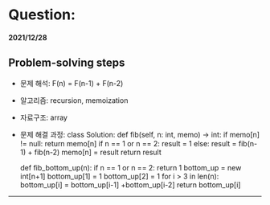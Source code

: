 # Question:
#### 2021/12/28


## Problem-solving steps
* 문제 해석: F(n) = F(n-1) + F(n-2)
* 알고리즘: recursion, memoization
* 자료구조: array
* 문제 해결 과정: 
class Solution:
    def fib(self, n: int, memo) -> int:
        if memo[n] != null:
            return memo[n]
        if n == 1 or n == 2:
            result = 1
        else:
            result = fib(n-1) + fib(n-2)
        memo[n] = result
        return result    
        
        
    def fib_bottom_up(n):
        if n == 1 or n == 2:
            return 1
        bottom_up = new int[n+1]
        bottom_up[1] = 1
        bottom_up[2] = 1
        for i > 3 in len(n):
            bottom_up[i] = bottom_up[i-1] +bottom_up[i-2]
        return bottom_up[i]



---
```python3
```
